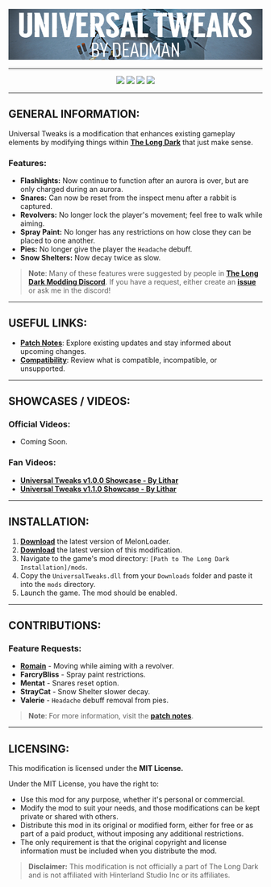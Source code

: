<p align="center">
    <a href="#"><img src="https://raw.githubusercontent.com/Deaadman/UniversalTweaks/release/Images/MainHeading.png"></a>

---

<p align="center">
    <a href="https://github.com/Deaadman/UniversalTweaks/releases/latest"><img src="https://img.shields.io/github/v/release/Deaadman/UniversalTweaks?label=latest&style=for-the-badge"></a>
    <a href="https://github.com/Deaadman/UniversalTweaks/releases"><img src="https://img.shields.io/github/downloads/Deaadman/UniversalTweaks/total.svg?style=for-the-badge"></a>
    <a href="https://github.com/Deaadman/UniversalTweaks/releases"><img src="https://img.shields.io/github/downloads/Deaadman/UniversalTweaks/latest/total.svg?style=for-the-badge"></a>
    <a href="https://github.com/Deaadman/UniversalTweaks/issues"><img src="https://img.shields.io/github/issues/Deaadman/UniversalTweaks?style=for-the-badge"></a>

---

## GENERAL INFORMATION:

Universal Tweaks is a modification that enhances existing gameplay elements by modifying things within [**The Long Dark**](https://www.hinterlandgames.com/the-long-dark/) that just make sense.

### Features:
- **Flashlights:** Now continue to function after an aurora is over, but are only charged during an aurora.
- **Snares:** Can now be reset from the inspect menu after a rabbit is captured.
- **Revolvers:** No longer lock the player's movement; feel free to walk while aiming.
- **Spray Paint:** No longer has any restrictions on how close they can be placed to one another.
- **Pies:** No longer give the player the `Headache` debuff.
- **Snow Shelters:** Now decay twice as slow.

>**Note**: Many of these features were suggested by people in [**The Long Dark Modding Discord**](https://discord.gg/2mnXAZfGXQ). If you have a request, either create an [**issue**](https://github.com/Deaadman/UniversalTweaks/issues) or ask me in the discord!

---

## USEFUL LINKS:

- [**Patch Notes**](https://github.com/Deaadman/UniversalTweaks/blob/release/Information/PatchNotes.md): Explore existing updates and stay informed about upcoming changes.
- [**Compatibility**](https://github.com/Deaadman/UniversalTweaks/blob/release/Information/Compatibility.md): Review what is compatible, incompatible, or unsupported.

---

## SHOWCASES / VIDEOS:

### Official Videos:
- Coming Soon.

### Fan Videos:
- [**Universal Tweaks v1.0.0 Showcase - By Lithar**](https://youtu.be/ECODXUVC-kc?si=XTFacviOQr3Zo-F9)
- [**Universal Tweaks v1.1.0 Showcase - By Lithar**](https://youtu.be/BL8JDfg02O4?si=e59K-19N7qvqgenO)

---

## INSTALLATION:

1. [**Download**](https://github.com/LavaGang/MelonLoader/releases/latest/download/MelonLoader.Installer.exe) the latest version of MelonLoader.
2. [**Download**](https://github.com/Deaadman/UniversalTweaks/releases/latest/download/UniversalTweaks.dll) the latest version of this modification.
3. Navigate to the game's mod directory: `[Path to The Long Dark Installation]/mods`.
4. Copy the `UniversalTweaks.dll` from your `Downloads` folder and paste it into the `mods` directory.
5. Launch the game. The mod should be enabled.

---

## CONTRIBUTIONS:

### Feature Requests:
- [**Romain**](https://github.com/RomainDeschampsFR) - Moving while aiming with a revolver.
- **FarcryBliss** - Spray paint restrictions.
- **Mentat** - Snares reset option.
- **StrayCat** - Snow Shelter slower decay.
- **Valerie** - `Headache` debuff removal from pies.

>**Note**: For more information, visit the [**patch notes**](https://github.com/Deaadman/UniversalTweaks/blob/release/Information/PatchNotes.md).

---

## LICENSING:
This modification is licensed under the **MIT License.**

Under the MIT License, you have the right to:

- Use this mod for any purpose, whether it's personal or commercial.
- Modify the mod to suit your needs, and those modifications can be kept private or shared with others.
- Distribute this mod in its original or modified form, either for free or as part of a paid product, without imposing any additional restrictions.
- The only requirement is that the original copyright and license information must be included when you distribute the mod.

>**Disclaimer:** This modification is not officially a part of The Long Dark and is not affiliated with Hinterland Studio Inc or its affiliates.